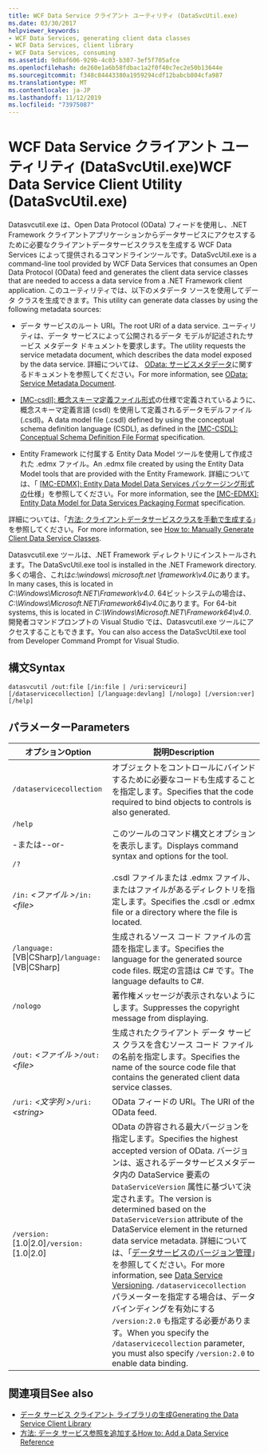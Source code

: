 ```yaml
---
title: WCF Data Service クライアント ユーティリティ (DataSvcUtil.exe)
ms.date: 03/30/2017
helpviewer_keywords:
- WCF Data Services, generating client data classes
- WCF Data Services, client library
- WCF Data Services, consuming
ms.assetid: 9d0af606-929b-4c03-b307-3ef5f705afce
ms.openlocfilehash: de260e1a6b58fdbac1a2f0f40c7ec2e50b13644e
ms.sourcegitcommit: f348c84443380a1959294cdf12babcb804cfa987
ms.translationtype: MT
ms.contentlocale: ja-JP
ms.lasthandoff: 11/12/2019
ms.locfileid: "73975087"
---
```

# <a name="wcf-data-service-client-utility-datasvcutilexe"></a><span data-ttu-id="35bec-102">WCF Data Service クライアント ユーティリティ (DataSvcUtil.exe)</span><span class="sxs-lookup"><span data-stu-id="35bec-102">WCF Data Service Client Utility (DataSvcUtil.exe)</span></span>

<span data-ttu-id="35bec-103">Datasvcutil.exe は、Open Data Protocol (OData) フィードを使用し、.NET Framework クライアントアプリケーションからデータサービスにアクセスするために必要なクライアントデータサービスクラスを生成する WCF Data Services によって提供されるコマンドラインツールです。</span><span class="sxs-lookup"><span data-stu-id="35bec-103">DataSvcUtil.exe is a command-line tool provided by WCF Data Services that consumes an Open Data Protocol (OData) feed and generates the client data service classes that are needed to access a data service from a .NET Framework client application.</span></span> <span data-ttu-id="35bec-104">このユーティリティでは、以下のメタデータ ソースを使用してデータ クラスを生成できます。</span><span class="sxs-lookup"><span data-stu-id="35bec-104">This utility can generate data classes by using the following metadata sources:</span></span>

- <span data-ttu-id="35bec-105">データ サービスのルート URI。</span><span class="sxs-lookup"><span data-stu-id="35bec-105">The root URI of a data service.</span></span> <span data-ttu-id="35bec-106">ユーティリティは、データ サービスによって公開されるデータ モデルが記述されたサービス メタデータ ドキュメントを要求します。</span><span class="sxs-lookup"><span data-stu-id="35bec-106">The utility requests the service metadata document, which describes the data model exposed by the data service.</span></span> <span data-ttu-id="35bec-107">詳細については、 [OData: サービスメタデータ](https://go.microsoft.com/fwlink/?LinkId=186070)に関するドキュメントを参照してください。</span><span class="sxs-lookup"><span data-stu-id="35bec-107">For more information, see [OData: Service Metadata Document](https://go.microsoft.com/fwlink/?LinkId=186070).</span></span>

- <span data-ttu-id="35bec-108">[\[MC-csdl\]: 概念スキーマ定義ファイル形式](https://go.microsoft.com/fwlink/?LinkID=159072)の仕様で定義されているように、概念スキーマ定義言語 (csdl) を使用して定義されるデータモデルファイル (.csdl)。</span><span class="sxs-lookup"><span data-stu-id="35bec-108">A data model file (.csdl) defined by using the conceptual schema definition language (CSDL), as defined in the [\[MC-CSDL\]: Conceptual Schema Definition File Format](https://go.microsoft.com/fwlink/?LinkID=159072) specification.</span></span>

- <span data-ttu-id="35bec-109">Entity Framework に付属する Entity Data Model ツールを使用して作成された .edmx ファイル。</span><span class="sxs-lookup"><span data-stu-id="35bec-109">An .edmx file created by using the Entity Data Model tools that are provided with the Entity Framework.</span></span> <span data-ttu-id="35bec-110">詳細については、「 [\[MC-EDMX\]: Entity Data Model Data Services パッケージング形式の](https://go.microsoft.com/fwlink/?LinkID=178833)仕様」を参照してください。</span><span class="sxs-lookup"><span data-stu-id="35bec-110">For more information, see the [\[MC-EDMX\]: Entity Data Model for Data Services Packaging Format](https://go.microsoft.com/fwlink/?LinkID=178833) specification.</span></span>

<span data-ttu-id="35bec-111">詳細については、「[方法: クライアントデータサービスクラスを手動で生成する](how-to-manually-generate-client-data-service-classes-wcf-data-services.md)」を参照してください。</span><span class="sxs-lookup"><span data-stu-id="35bec-111">For more information, see [How to: Manually Generate Client Data Service Classes](how-to-manually-generate-client-data-service-classes-wcf-data-services.md).</span></span>

<span data-ttu-id="35bec-112">Datasvcutil.exe ツールは、.NET Framework ディレクトリにインストールされます。</span><span class="sxs-lookup"><span data-stu-id="35bec-112">The DataSvcUtil.exe tool is installed in the .NET Framework directory.</span></span> <span data-ttu-id="35bec-113">多くの場合、これは*c:\windows\ microsoft.net \framework\v4.0*にあります。</span><span class="sxs-lookup"><span data-stu-id="35bec-113">In many cases, this is located in *C:\Windows\Microsoft.NET\Framework\v4.0*.</span></span> <span data-ttu-id="35bec-114">64ビットシステムの場合は、 *C:\Windows\Microsoft.NET\Framework64\v4.0*にあります。</span><span class="sxs-lookup"><span data-stu-id="35bec-114">For 64-bit systems, this is located in *C:\Windows\Microsoft.NET\Framework64\v4.0*.</span></span> <span data-ttu-id="35bec-115">開発者コマンドプロンプトの Visual Studio では、Datasvcutil.exe ツールにアクセスすることもできます。</span><span class="sxs-lookup"><span data-stu-id="35bec-115">You can also access the DataSvcUtil.exe tool from Developer Command Prompt for Visual Studio.</span></span>

## <a name="syntax"></a><span data-ttu-id="35bec-116">構文</span><span class="sxs-lookup"><span data-stu-id="35bec-116">Syntax</span></span>

```console
datasvcutil /out:file [/in:file | /uri:serviceuri] [/dataservicecollection] [/language:devlang] [/nologo] [/version:ver] [/help]
```

## <a name="parameters"></a><span data-ttu-id="35bec-117">パラメーター</span><span class="sxs-lookup"><span data-stu-id="35bec-117">Parameters</span></span>

|<span data-ttu-id="35bec-118">オプション</span><span class="sxs-lookup"><span data-stu-id="35bec-118">Option</span></span>|<span data-ttu-id="35bec-119">説明</span><span class="sxs-lookup"><span data-stu-id="35bec-119">Description</span></span>|
|------------|-----------------|
|`/dataservicecollection`|<span data-ttu-id="35bec-120">オブジェクトをコントロールにバインドするために必要なコードも生成することを指定します。</span><span class="sxs-lookup"><span data-stu-id="35bec-120">Specifies that the code required to bind objects to controls is also generated.</span></span>|
|`/help`<br /><br /> <span data-ttu-id="35bec-121">-または-</span><span class="sxs-lookup"><span data-stu-id="35bec-121">-or-</span></span><br /><br /> `/?`|<span data-ttu-id="35bec-122">このツールのコマンド構文とオプションを表示します。</span><span class="sxs-lookup"><span data-stu-id="35bec-122">Displays command syntax and options for the tool.</span></span>|
|<span data-ttu-id="35bec-123">`/in:` *\<ファイル >*</span><span class="sxs-lookup"><span data-stu-id="35bec-123">`/in:` *\<file>*</span></span>|<span data-ttu-id="35bec-124">.csdl ファイルまたは .edmx ファイル、またはファイルがあるディレクトリを指定します。</span><span class="sxs-lookup"><span data-stu-id="35bec-124">Specifies the .csdl or .edmx file or a directory where the file is located.</span></span>|
|<span data-ttu-id="35bec-125">`/language:`[VB&#124;CSharp]</span><span class="sxs-lookup"><span data-stu-id="35bec-125">`/language:`[VB&#124;CSharp]</span></span>|<span data-ttu-id="35bec-126">生成されるソース コード ファイルの言語を指定します。</span><span class="sxs-lookup"><span data-stu-id="35bec-126">Specifies the language for the generated source code files.</span></span> <span data-ttu-id="35bec-127">既定の言語は C# です。</span><span class="sxs-lookup"><span data-stu-id="35bec-127">The language defaults to C#.</span></span>|
|`/nologo`|<span data-ttu-id="35bec-128">著作権メッセージが表示されないようにします。</span><span class="sxs-lookup"><span data-stu-id="35bec-128">Suppresses the copyright message from displaying.</span></span>|
|<span data-ttu-id="35bec-129">`/out:` *\<ファイル >*</span><span class="sxs-lookup"><span data-stu-id="35bec-129">`/out:` *\<file>*</span></span>|<span data-ttu-id="35bec-130">生成されたクライアント データ サービス クラスを含むソース コード ファイルの名前を指定します。</span><span class="sxs-lookup"><span data-stu-id="35bec-130">Specifies the name of the source code file that contains the generated client data service classes.</span></span>|
|<span data-ttu-id="35bec-131">`/uri:` *\<文字列 >*</span><span class="sxs-lookup"><span data-stu-id="35bec-131">`/uri:` *\<string>*</span></span>|<span data-ttu-id="35bec-132">OData フィードの URI。</span><span class="sxs-lookup"><span data-stu-id="35bec-132">The URI of the OData feed.</span></span>|
|<span data-ttu-id="35bec-133">`/version:`[1.0&#124;2.0]</span><span class="sxs-lookup"><span data-stu-id="35bec-133">`/version:`[1.0&#124;2.0]</span></span>|<span data-ttu-id="35bec-134">OData の許容される最大バージョンを指定します。</span><span class="sxs-lookup"><span data-stu-id="35bec-134">Specifies the highest accepted version of OData.</span></span> <span data-ttu-id="35bec-135">バージョンは、返されるデータサービスメタデータ内の DataService 要素の `DataServiceVersion` 属性に基づいて決定されます。</span><span class="sxs-lookup"><span data-stu-id="35bec-135">The version is determined based on the `DataServiceVersion` attribute of the DataService element in the returned data service metadata.</span></span> <span data-ttu-id="35bec-136">詳細については、「[データサービスのバージョン管理](data-service-versioning-wcf-data-services.md)」を参照してください。</span><span class="sxs-lookup"><span data-stu-id="35bec-136">For more information, see [Data Service Versioning](data-service-versioning-wcf-data-services.md).</span></span> <span data-ttu-id="35bec-137">`/dataservicecollection` パラメーターを指定する場合は、データバインディングを有効にする `/version:2.0` も指定する必要があります。</span><span class="sxs-lookup"><span data-stu-id="35bec-137">When you specify the `/dataservicecollection` parameter, you must also specify `/version:2.0` to enable data binding.</span></span>|

## <a name="see-also"></a><span data-ttu-id="35bec-138">関連項目</span><span class="sxs-lookup"><span data-stu-id="35bec-138">See also</span></span>

- [<span data-ttu-id="35bec-139">データ サービス クライアント ライブラリの生成</span><span class="sxs-lookup"><span data-stu-id="35bec-139">Generating the Data Service Client Library</span></span>](generating-the-data-service-client-library-wcf-data-services.md)
- [<span data-ttu-id="35bec-140">方法: データ サービス参照を追加する</span><span class="sxs-lookup"><span data-stu-id="35bec-140">How to: Add a Data Service Reference</span></span>](how-to-add-a-data-service-reference-wcf-data-services.md)
